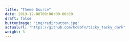 ```yaml
---
title: "Theme Source"
date: 2019-12-08T00:00:00-00:00
draft: false
buttonimage: "img/redirbutton.jpg"
actualurl: "https://github.com/kc0bfv/ticky_tacky_dark"
weight: 3
---
```


